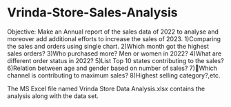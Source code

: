# Vrinda-Store-Sales-Analysis
Objective:
Make an Annual report of the sales data of 2022 to analyse and moreover add additional efforts to increase the sales of 2023.
1)Comparing the sales and orders using single chart.
2)Which month got the highest sales orders?
3)Who purchased more? Men or women in 2022?
4)What are different order status in 2022?
5)List Top 10 states contributing to the sales?
6)Relation between age and gender based on number of sales?
7)Which channel is contributing to maximum sales?
8)Highest selling category?,etc.

The MS Excel file named Vrinda Store Data Analysis.xlsx contains the analysis along with the data set.
